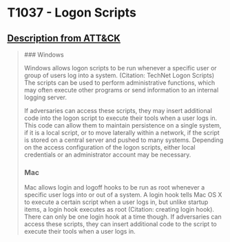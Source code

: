 # T1037 - Logon Scripts
## [Description from ATT&CK](https://attack.mitre.org/wiki/Technique/T1037)
<blockquote>### Windows

Windows allows logon scripts to be run whenever a specific user or group of users log into a system. (Citation: TechNet Logon Scripts) The scripts can be used to perform administrative functions, which may often execute other programs or send information to an internal logging server.

If adversaries can access these scripts, they may insert additional code into the logon script to execute their tools when a user logs in. This code can allow them to maintain persistence on a single system, if it is a local script, or to move laterally within a network, if the script is stored on a central server and pushed to many systems. Depending on the access configuration of the logon scripts, either local credentials or an administrator account may be necessary.

### Mac

Mac allows login and logoff hooks to be run as root whenever a specific user logs into or out of a system. A login hook tells Mac OS X to execute a certain script when a user logs in, but unlike startup items, a login hook executes as root (Citation: creating login hook). There can only be one login hook at a time though. If adversaries can access these scripts, they can insert additional code to the script to execute their tools when a user logs in.</blockquote>


